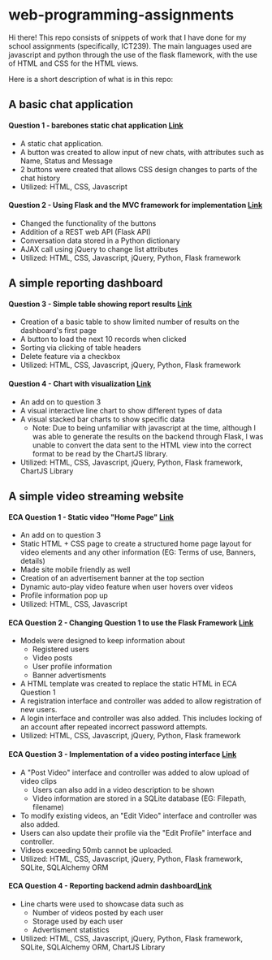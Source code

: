 # web-programming-assignments

Hi there! This repo consists of snippets of work that I have done for my school assignments (specifically, ICT239). The main languages used are javascript and python through the use of the flask flamework, with the use of HTML and CSS for the HTML views.

Here is a short description of what is in this repo:
## A basic chat application
#### Question 1 - barebones static chat application [Link](Jan_2019_Web_Programming/q1)
- A static chat application.
- A button was created to allow input of new chats, with attributes such as Name, Status and Message
- 2 buttons were created that allows CSS design changes to parts of the chat history
- Utilized: HTML, CSS, Javascript

#### Question 2 - Using Flask and the MVC framework for implementation [Link](Jan_2019_Web_Programming/q2)
- Changed the functionality of the buttons
- Addition of a REST web API (Flask API)
- Conversation data stored in a Python dictionary
- AJAX call using jQuery to change list attributes
- Utilized: HTML, CSS, Javascript, jQuery, Python, Flask framework

## A simple reporting dashboard 
#### Question 3 - Simple table showing report results [Link](Jan_2019_Web_Programming/q3)
- Creation of a basic table to show limited number of results on the dashboard's first page
- A button to load the next 10 records when clicked
- Sorting via clicking of table headers
- Delete feature via a checkbox
- Utilized: HTML, CSS, Javascript, jQuery, Python, Flask framework

#### Question 4 - Chart with visualization [Link](Jan_2019_Web_Programming/q4)
- An add on to question 3
- A visual interactive line chart to show different types of data
- A visual stacked bar charts to show specific data
  - Note: Due to being unfamiliar with javascript at the time, although I was able to generate the results on the backend through Flask, I was unable to convert the data sent to the HTML view into the correct format to be read by the ChartJS library.
- Utilized: HTML, CSS, Javascript, jQuery, Python, Flask framework, ChartJS Library

## A simple video streaming website
#### ECA Question 1 - Static video "Home Page" [Link](Jan_2019_Web_Programming/ECA/Q1)
- An add on to question 3
- Static HTML + CSS page to create a structured home page layout for video elements and any other information (EG: Terms of use, Banners, details)
- Made site mobile friendly as well
- Creation of an advertisement banner at the top section
- Dynamic auto-play video feature when user hovers over videos
- Profile information pop up
- Utilized: HTML, CSS, Javascript

#### ECA Question 2 - Changing Question 1 to use the Flask Framework [Link](Jan_2019_Web_Programming/ECA/Q2)
- Models were designed to keep information about
  - Registered users
  - Video posts
  - User profile information
  - Banner advertisments
- A HTML template was created to replace the static HTML in ECA Question 1
- A registration interface and controller was added to allow registration of new users.
- A login interface and controller was also added. This includes locking of an account after repeated incorrect password attempts.
- Utilized: HTML, CSS, Javascript, jQuery, Python, Flask framework

#### ECA Question 3 - Implementation of a video posting interface [Link](Jan_2019_Web_Programming/ECA/Q3)
- A "Post Video" interface and controller was added to alow upload of video clips
  - Users can also add in a video description to be shown
  - Video information are stored in a SQLite database (EG: Filepath, filename)
- To modify existing videos, an "Edit Video" interface and controller was also added.
- Users can also update their profile via the "Edit Profile" interface and controller.
- Videos exceeding 50mb cannot be uploaded.
- Utilized: HTML, CSS, Javascript, jQuery, Python, Flask framework, SQLite, SQLAlchemy ORM

#### ECA Question 4 - Reporting backend admin dashboard[Link](Jan_2019_Web_Programming/ECA/Q4)
- Line charts were used to showcase data such as
  - Number of videos posted by each user
  - Storage used by each user
  - Advertisment statistics
- Utilized: HTML, CSS, Javascript, jQuery, Python, Flask framework, SQLite, SQLAlchemy ORM, ChartJS Library